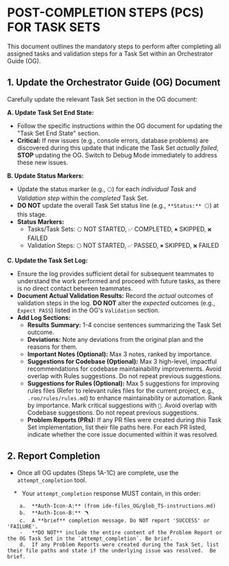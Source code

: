 # POST-COMPLETION STEPS (PCS) FOR TASK SETS

This document outlines the mandatory steps to perform after completing all assigned tasks and validation steps for a Task Set within an Orchestrator Guide (OG).

## 1. Update the Orchestrator Guide (OG) Document

Carefully update the relevant Task Set section in the OG document:

**A. Update Task Set End State:**
   - Follow the specific instructions within the OG document for updating the "Task Set End State" section.
   - **Critical:** If new issues (e.g., console errors, database problems) are discovered during this update that indicate the Task Set *actually failed*, **STOP** updating the OG. Switch to Debug Mode immediately to address these new issues.

**B. Update Status Markers:**
   - Update the status marker (e.g., `⚪`) for each *individual Task* and *Validation step* within the *completed* Task Set.
   - **DO NOT** update the overall Task Set status line (e.g., `**Status:** ⚪`) at this stage.
   - **Status Markers:**
     - Tasks/Task Sets: `⚪` NOT STARTED, `✅` COMPLETED, `✖️` SKIPPED, `❌` FAILED
     - Validation Steps: `⚪` NOT STARTED, `✅` PASSED, `✖️` SKIPPED, `❌` FAILED

**C. Update the Task Set Log:**
   - Ensure the log provides sufficient detail for subsequent teammates to understand the work performed and proceed with future tasks, as there is no direct contact between teammates.
   - **Document Actual Validation Results:** Record the *actual* outcomes of validation steps in the log. **DO NOT** alter the *expected* outcomes (e.g., `Expect PASS`) listed in the OG's `Validation` section.
   - **Add Log Sections:**
     - **Results Summary:** 1-4 concise sentences summarizing the Task Set outcome.
     - **Deviations:** Note any deviations from the original plan and the reasons for them.
     - **Important Notes (Optional):** Max 3 notes, ranked by importance.
     - **Suggestions for Codebase (Optional):** Max 3 high-level, impactful recommendations for codebase maintainability improvements. Avoid overlap with Rules suggestions. Do not repeat previous suggestions.
     - **Suggestions for Rules (Optional):** Max 5 suggestions for improving rules files (Refer to relevant rules files for the current project, e.g., `.roo/rules/rules.md`) to enhance maintainability or automation. Rank by importance. Mark critical suggestions with `🛑`. Avoid overlap with Codebase suggestions. Do not repeat previous suggestions.
      - **Problem Reports (PRs):** If any PR files were created during *this* Task Set implementation, list their file paths here. For each PR listed, indicate whether the core issue documented within it was resolved.

## 2. Report Completion

- Once all OG updates (Steps 1A-1C) are complete, use the `attempt_completion` tool.

    *   Your `attempt_completion` response MUST contain, in this order:

        a.  **Auth-Icon-A:** (from ide-files_OG/glob_TS-instructions.md)
        b.  **Auth-Icon-B:** 🪃
        c.  A **brief** completion message. Do NOT report 'SUCCESS' or 'FAILURE'.
        -   **DO NOT** include the entire content of the Problem Report or the OG Task Set in the `attempt_completion`. Be brief.
        d.  If any Problem Reports were created during the Task Set, list their file paths and state if the underlying issue was resolved.  Be brief.